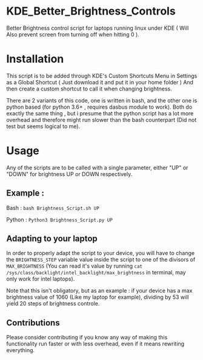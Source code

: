 # KDE_Better_Brightness_Controls
Better Brightness control script for laptops running linux under KDE ( Will Also prevent screen from turning off when hitting 0 ).


# Installation

This script is to be added through KDE's Custom Shortcuts Menu in Settings as a Global Shortcut ( Just download it and put it in your home folder ) And then create a custom shortcut to call it when changing brightness.

There are 2 variants of this code, one is written in bash, and the other one is python based (for python 3.6+ , requires dasbus module to work).
Both do exactly the same thing , but i presume that the python script has a lot more overhead and therefore might run slower than the bash counterpart (Did not test but seems logical to me).

# Usage 

Any of the scripts are to be called with a single parameter, either "UP" or "DOWN" for brightness UP or DOWN respectively.

## Example : 
Bash : 
 `bash Brightness_Script.sh UP`
 
Python : 
  `Python3 Brightness_Script.py UP`

## Adapting to your laptop
In order to properly adapt the script to your device, you will have to change the `BRIGHTNESS_STEP` variable value inside the script to one of the divisors of `MAX_BRIGHTNESS` (You can read it's value by running `cat /sys/class/backlight/intel_backlight/max_brightness` in terminal, may only work for intel laptops).

Note that this isn't obligatory, but as an example :  if your device has a max brightness value of 1060 (Like my laptop for example), dividing by 53 will yield 20 steps of brightness controle.


## Contributions
Please consider contributing if you know any way of making this functionality run faster or with less overhead, even if it means rewriting everything.
